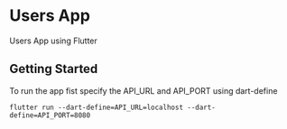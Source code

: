# Users App

Users App using Flutter

## Getting Started

To run the app fist specify the API_URL and API_PORT using dart-define

```
flutter run --dart-define=API_URL=localhost --dart-define=API_PORT=8080
```